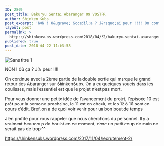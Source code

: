 ```yaml
---
ID: 2809
post_title: Bakuryu Sentai Abaranger 09 VOSTFR
author: Shinken Subs
post_excerpt: 'NON ! O&ugrave; &ccedil;a ? J&rsquo;ai peur !!!! On continue avec la 2&egrave;me partie de la double sortie qui marque le grand retour des Abaranger sur ShinkenSubs. On a eu quelques soucis dans les coulisses, mais l&rsquo;essentiel est que le projet n&rsquo;est pas mort. Pour vous donner une petite id&eacute;e de l&rsquo;avancement du projet, l&rsquo;&eacute;pisode &hellip; <a href="https://shinkensubs.wordpress.com/2018/04/22/bakuryu-sentai-abaranger-09-vostfr/">Continuer &agrave; lire ... <span> "Bakuryu Sentai Abaranger 09&nbsp;VOSTFR"</span></a>'
layout: post
permalink: >
  https://shinkensubs.wordpress.com/2018/04/22/bakuryu-sentai-abaranger-09-vostfr/
published: true
post_date: 2018-04-22 11:03:58
---
```

<p><img data-attachment-id="2366" data-permalink="https://shinkensubs.wordpress.com/2018/04/22/bakuryu-sentai-abaranger-09-vostfr/sans-titre-1-204/" data-orig-file="https://shinkensubs.files.wordpress.com/2018/04/sans-titre-19.jpg?w=840" data-orig-size="629,471" data-comments-opened="1" data-image-meta="{&quot;aperture&quot;:&quot;0&quot;,&quot;credit&quot;:&quot;&quot;,&quot;camera&quot;:&quot;&quot;,&quot;caption&quot;:&quot;&quot;,&quot;created_timestamp&quot;:&quot;0&quot;,&quot;copyright&quot;:&quot;&quot;,&quot;focal_length&quot;:&quot;0&quot;,&quot;iso&quot;:&quot;0&quot;,&quot;shutter_speed&quot;:&quot;0&quot;,&quot;title&quot;:&quot;&quot;,&quot;orientation&quot;:&quot;0&quot;}" data-image-title="Sans titre 1" data-image-description="" data-medium-file="https://shinkensubs.files.wordpress.com/2018/04/sans-titre-19.jpg?w=840?w=300" data-large-file="https://shinkensubs.files.wordpress.com/2018/04/sans-titre-19.jpg?w=840?w=629" class="alignnone size-full wp-image-2366" src="https://united-subs.dearclouds.com/wp-content/uploads/2018/04/64a256b05c5309fae905dbceddbbc930.jpg" alt="Sans titre 1" srcset="https://shinkensubs.files.wordpress.com/2018/04/sans-titre-19.jpg 629w, https://shinkensubs.files.wordpress.com/2018/04/sans-titre-19.jpg?w=150 150w, https://shinkensubs.files.wordpress.com/2018/04/sans-titre-19.jpg?w=300 300w" sizes="(max-width: 709px) 85vw, (max-width: 909px) 67vw, (max-width: 984px) 61vw, (max-width: 1362px) 45vw, 600px"   /></p>
<p>NON ! Où ça ? J&rsquo;ai peur !!!!</p>
<p><span id="more-2364"></span></p>
<p>On continue avec la 2ème partie de la double sortie qui marque le grand retour des Abaranger sur ShinkenSubs. On a eu quelques soucis dans les coulisses, mais l&rsquo;essentiel est que le projet n&rsquo;est pas mort.</p>
<p>Pour vous donner une petite idée de l&rsquo;avancement du projet, l&rsquo;épisode 10 est prêt pour la semaine prochaine, le 11 est en check, et les 12 à 16 sont en cours d&rsquo;édit. Bref, on a de quoi voir venir pour un bon bout de temps.</p>
<p>J&rsquo;en profite pour vous rappeler que nous cherchons du personnel. Il y a vraiment beaucoup de boulot en ce moment, donc un petit coup de main ne serait pas de trop ^^</p>
<p><a href="https://shinkensubs.wordpress.com/2017/11/04/recrutement-2/" rel="nofollow">https://shinkensubs.wordpress.com/2017/11/04/recrutement-2/</a></p>